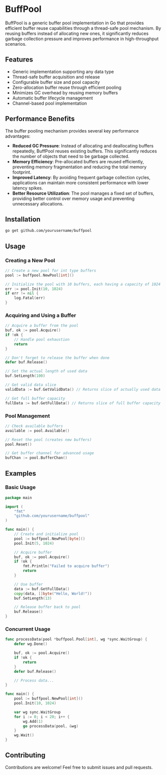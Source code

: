 # BuffPool

BuffPool is a generic buffer pool implementation in Go that provides efficient buffer reuse capabilities through a thread-safe pool mechanism. By reusing buffers instead of allocating new ones, it significantly reduces garbage collection pressure and improves performance in high-throughput scenarios.

## Features

- Generic implementation supporting any data type
- Thread-safe buffer acquisition and release
- Configurable buffer size and pool capacity 
- Zero-allocation buffer reuse through efficient pooling
- Minimizes GC overhead by reusing memory buffers
- Automatic buffer lifecycle management
- Channel-based pool implementation

## Performance Benefits

The buffer pooling mechanism provides several key performance advantages:

- **Reduced GC Pressure**: Instead of allocating and deallocating buffers repeatedly, BuffPool reuses existing buffers. This significantly reduces the number of objects that need to be garbage collected.
- **Memory Efficiency**: Pre-allocated buffers are reused efficiently, preventing memory fragmentation and reducing the total memory footprint.
- **Improved Latency**: By avoiding frequent garbage collection cycles, applications can maintain more consistent performance with lower latency spikes.
- **Better Resource Utilization**: The pool manages a fixed set of buffers, providing better control over memory usage and preventing unnecessary allocations.

## Installation

```bash
go get github.com/yourusername/buffpool
```

## Usage

### Creating a New Pool

```go
// Create a new pool for int type buffers
pool := buffpool.NewPool[int]()

// Initialize the pool with 10 buffers, each having a capacity of 1024
err := pool.Init(10, 1024)
if err != nil {
    log.Fatal(err)
}
```

### Acquiring and Using a Buffer

```go
// Acquire a buffer from the pool
buf, ok := pool.Acquire()
if !ok {
    // Handle pool exhaustion
    return
}

// Don't forget to release the buffer when done
defer buf.Release()

// Set the actual length of used data
buf.SetLength(100)

// Get valid data slice
validData := buf.GetValidData() // Returns slice of actually used data

// Get full buffer capacity
fullData := buf.GetFullData() // Returns slice of full buffer capacity
```

### Pool Management

```go
// Check available buffers
available := pool.Available()

// Reset the pool (creates new buffers)
pool.Reset()

// Get buffer channel for advanced usage
bufChan := pool.BufferChan()
```

## Examples

### Basic Usage

```go
package main

import (
    "fmt"
    "github.com/yourusername/buffpool"
)

func main() {
    // Create and initialize pool
    pool := buffpool.NewPool[byte]()
    pool.Init(5, 1024)

    // Acquire buffer
    buf, ok := pool.Acquire()
    if !ok {
        fmt.Println("Failed to acquire buffer")
        return
    }

    // Use buffer
    data := buf.GetFullData()
    copy(data, []byte("Hello, World!"))
    buf.SetLength(13)

    // Release buffer back to pool
    buf.Release()
}
```

### Concurrent Usage

```go
func processData(pool *buffpool.Pool[int], wg *sync.WaitGroup) {
    defer wg.Done()

    buf, ok := pool.Acquire()
    if !ok {
        return
    }
    defer buf.Release()

    // Process data...
}

func main() {
    pool := buffpool.NewPool[int]()
    pool.Init(10, 1024)

    var wg sync.WaitGroup
    for i := 0; i < 20; i++ {
        wg.Add(1)
        go processData(pool, &wg)
    }
    wg.Wait()
}
```

## Contributing

Contributions are welcome! Feel free to submit issues and pull requests.
